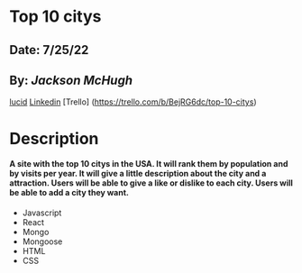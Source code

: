 # **Top 10 citys**

## Date: 7/25/22

## By: _Jackson McHugh_

[lucid](https://lucid.app/lucidchart/57d657d3-2bc9-4a99-97a9-d835e31a5395/edit?viewport_loc=297%2C67%2C939%2C721%2C0_0&invitationId=inv_21f06d70-515c-467b-9437-4c2694561d16#) [Linkedin](https://www.linkedin.com/in/jackson-mchugh/) [Trello] (https://trello.com/b/BejRG6dc/top-10-citys)

# Description

#### A site with the top 10 citys in the USA. It will rank them by population and by visits per year. It will give a little description about the city and a attraction. Users will be able to give a like or dislike to each city. Users will be able to add a city they want.

- Javascript
- React
- Mongo
- Mongoose
- HTML
- CSS
